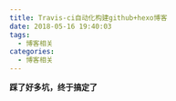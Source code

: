 ```yaml
---
title: Travis-ci自动化构建github+hexo博客
date: 2018-05-16 19:40:03
tags:
  - 博客相关
categories: 
  - 博客相关
---
```


**踩了好多坑，终于搞定了** 